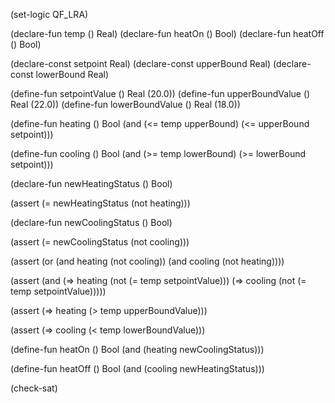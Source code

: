 (set-logic QF_LRA)

(declare-fun temp () Real)
(declare-fun heatOn () Bool)
(declare-fun heatOff () Bool)

(declare-const setpoint Real)
(declare-const upperBound Real)
(declare-const lowerBound Real)

(define-fun setpointValue () Real (20.0))
(define-fun upperBoundValue () Real (22.0))
(define-fun lowerBoundValue () Real (18.0))

(define-fun heating () Bool 
    (and (<= temp upperBound) (<= upperBound setpoint)))

(define-fun cooling () Bool 
    (and (>= temp lowerBound) (>= lowerBound setpoint)))

(declare-fun newHeatingStatus () Bool)

(assert (= newHeatingStatus (not heating)))

(declare-fun newCoolingStatus () Bool)

(assert (= newCoolingStatus (not cooling)))

(assert (or (and heating (not cooling))
            (and cooling (not heating))))

(assert (and (=> heating (not (= temp setpointValue)))
            (=> cooling (not (= temp setpointValue)))))

(assert (=> heating (> temp upperBoundValue)))

(assert (=> cooling (< temp lowerBoundValue)))

(define-fun heatOn () Bool 
    (and (heating newCoolingStatus)))

(define-fun heatOff () Bool 
    (and (cooling newHeatingStatus)))

(check-sat)
```